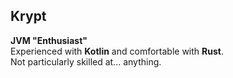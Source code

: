 ## Krypt

**JVM "Enthusiast"** </br> Experienced with **Kotlin** and comfortable with **Rust**. </br>Not particularly skilled at... anything.
